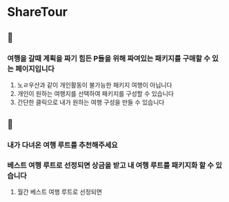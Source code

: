 # ShareTour

## 🛫
### 여행을 갈때 계획을 짜기 힘든 P들을 위해 짜여있는 패키지를 구매할 수 있는 페이지입니다

1. 노ㄹ우산과 같이 개인활동이 불가능한 패키지 여행이 아닙니다
2. 개인이 원하는 여행지를 선택하여 패키지를 구성할 수 있습니다
3. 간단한 클릭으로 내가 원하는 여행 구성을 만들 수 있습니다


## 💸

### 내가 다녀온 여행 루트를 추천해주세요

### 베스트 여행 루트로 선정되면 상금을 받고 내 여행 루트를 패키지화 할 수 있습니다

1. 월간 베스트 여행 루트로 선정되면 